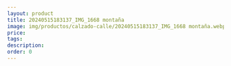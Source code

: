```yaml
---
layout: product
title: 20240515183137_IMG_1668 montaña
image: img/productos/calzado-calle/20240515183137_IMG_1668 montaña.webp
price: 
tags: 
description: 
order: 0
---
```

